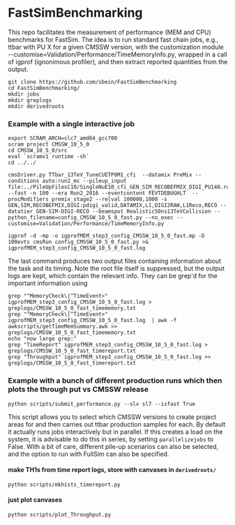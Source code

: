 # FastSimBenchmarking

This repo facilitates the measurement of performance (MEM and CPU) benchmarks for FastSim. The idea is to run standard fast chain jobs, e.g., ttbar with PU X for a given CMSSW version, with the customization module --customise=Validation/Performance/TimeMemoryInfo.py, wrapped in a call of igprof (ignonimous profiler), and then extract reported quantities from the output. 

```
git clone https://github.com/sbein/FastSimBenchmarking
cd FastSimBenchmarking/
mkdir jobs
mkdir greplogs
mkdir derivedroots
```

### Example with a single interactive job

```
export SCRAM_ARCH=slc7_amd64_gcc700
scram project CMSSW_10_5_0
cd CMSSW_10_5_0/src
eval `scramv1 runtime -sh`
cd ../../

cmsDriver.py TTbar_13TeV_TuneCUETP8M1_cfi  --datamix PreMix --conditions auto:run2_mc --pileup_input file:../PileUpFilesC10/SingleNuE10_cfi_GEN_SIM_RECOBEFMIX_DIGI_PU140.root --fast -n 100 --era Run2_2016 --eventcontent FEVTDEBUGHLT  --procModifiers premix_stage2 --relval 100000,1000 -s GEN,SIM,RECOBEFMIX,DIGI:pdigi_valid,DATAMIX,L1,DIGI2RAW,L1Reco,RECO --datatier GEN-SIM-DIGI-RECO --beamspot Realistic50ns13TeVCollision --python_filename=config_CMSSW_10_5_0_fast.py --no_exec --customise=Validation/Performance/TimeMemoryInfo.py

igprof -d -mp -o igprofMEM_step3_config_CMSSW_10_5_0_fast.mp -D 100evts cmsRun config_CMSSW_10_5_0_fast.py >& igprofMEM_step3_config_CMSSW_10_5_0_fast.log 
```

The last command produces two output files containing information about the task and its timing. Note the root file itself is suppressed, but the output logs are kept, which contain the relevant info. They can be grep'd for the important information using

```
grep "^MemoryCheck\|^TimeEvent>" igprofMEM_step3_config_CMSSW_10_5_0_fast.log > greplogs/CMSSW_10_5_0_fast_timememory.txt
grep "^MemoryCheck\|^TimeEvent>" igprofMEM_step3_config_CMSSW_10_5_0_fast.log  | awk -f awkscripts/getTimeMemSummary.awk >> greplogs/CMSSW_10_5_0_fast_timememory.txt
echo "now large grep:"
grep "TimeReport" igprofMEM_step3_config_CMSSW_10_5_0_fast.log > greplogs/CMSSW_10_5_0_fast_timereport.txt
grep "Throughput" igprofMEM_step3_config_CMSSW_10_5_0_fast.log >> greplogs/CMSSW_10_5_0_fast_timereport.txt
```

### Example with a bunch of different production runs which then plots the through put vs CMSSW release
```
python scripts/submit_performance.py --slv sl7 --isfast True
```
This script allows you to select which CMSSW versions to create project areas for and then carries out ttbar production samples for each. By default it actually runs jobs interactively but in parallel. If this creates a load on the system, it is advisable to do this in series, by setting ```parallelizejobs``` to False. With a bit of care, different pile-up scenarios can also be selected, and the option to run with FullSim can also be specified. 

#### make TH1s from time report logs, store with canvases in ```derivedroots/```
```
python scripts/mkhists_timereport.py
```

#### just plot canvases
```
python scripts/plot_Throughput.py
```


